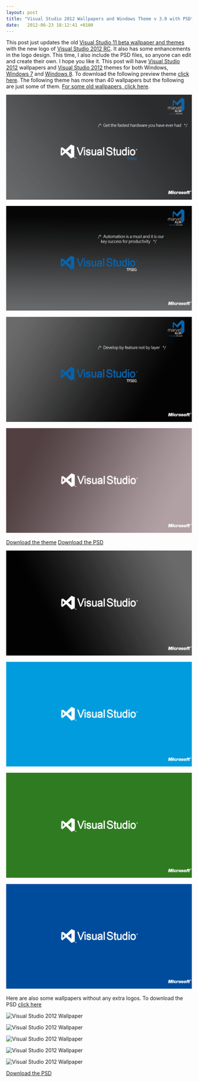 ```yaml
---
layout: post
title: "Visual Studio 2012 Wallpapers and Windows Theme v 3.0 with PSD"
date:   2012-06-23 18:12:41 +0100
---
```


This post just updates the old [Visual Studio 11 beta wallpaper and themes](https://mohamedradwan-devops.github.io/posts/visual-studio-11-beta-wallpapers-and-windows-theme-v-2-0/ "Visual Studio 11 Beta Wallpaper and Theme")
with the new logo of [Visual Studio 2012 RC](http://www.microsoft.com/visualstudio/11/en-us/downloads).
It also has some enhancements in the logo design. This time, I also
include the PSD files, so anyone can edit and create their own. I hope you
like it. This post will have [Visual Studio 2012](http://www.microsoft.com/visualstudio/11/en-us/downloads)
wallpapers and [Visual Studio 2012](http://www.microsoft.com/visualstudio/11/en-us/downloads)
themes for both
Windows, [Windows 7](http://windows.microsoft.com/en-US/windows7/products/home/)
and [Windows 8](http://windows.microsoft.com/en-US/windows-8/release-preview).
To download the following preview theme [click here](https://skydrive.live.com/redir?resid=4BCAA16D27B46600!2309 "Visual Studio 2012 Theme").
The following theme has more than 40 wallpapers but the following are just
some of them. [For some old wallpapers, click here](http://blogs.msdn.com/b/mbakirov/archive/2010/06/02/10018698.aspx?ocid=soc-n-eg-elite--MRadwan).

[![Wallpaper-17-W](/assets/img/2012/06/Wallpaper-17-W-1-1024x576.png)](/assets/img/2012/06/Wallpaper-17-W-1.png)

[![Wallpaper-9-B](/assets/img/2012/06/Wallpaper-9-B-1024x576.png)](/assets/img/2012/06/Wallpaper-9-B.png)

[![Wallpaper-12-B](/assets/img/2012/06/Wallpaper-12-B-1024x576.png)](/assets/img/2012/06/Wallpaper-12-B.png)

[![Wallpaper 1](/assets/img/2012/06/Wallpaper-1-1024x576.png)](/assets/img/2012/06/Wallpaper-1.png)

[Download the theme](https://skydrive.live.com/redir?resid=4BCAA16D27B46600!2309 "Visual Studio 2012 Theme")
[Download the PSD](https://skydrive.live.com/redir?resid=4BCAA16D27B46600!2276 "The PSD of the Visual Studio 2012 Theme")

[![Wallpaper 4](/assets/img/2012/06/Wallpaper-4-1024x576.png)](/assets/img/2012/06/Wallpaper-4.png)

[![Wallpaper 6](/assets/img/2012/06/Wallpaper-6-1024x576.png)](/assets/img/2012/06/Wallpaper-6.png)

[![Wallpaper 7](/assets/img/2012/06/Wallpaper-7-1024x576.png)](/assets/img/2012/06/Wallpaper-7.png)

[![Wallpaper 8](/assets/img/2012/06/Wallpaper-8-1024x576.png)](/assets/img/2012/06/Wallpaper-8.png)


Here are also some wallpapers without any extra logos. To download the PSD
[click here](https://skydrive.live.com/redir?resid=4BCAA16D27B46600!2286 "The PSD of the Visual Studio 2012 Theme")

![](https://public.sn2.livefilestore.com/y1p9z7DSQUAb7tNz8L5RCJUMGM2wVVQJpczL_gUXEnctL934G-CXJu_Q6rCuCtrZYhND4UDeKB93asY4QNbmJJaUw/Wallpaper%208.png?psid=1 "Visual Studio 2012 Wallpaper")

![](https://public.sn2.livefilestore.com/y1pNWhBvJv1xUtcQzkVLro-fAepd3Z4mfXyeOjSOiHJmo-uVmvzX9umMQBE_NHc_nzdVPumzQILFStFScCzDNf0EQ/Wallpaper%207.png?psid=1 "Visual Studio 2012 Wallpaper")

![](https://public.sn2.livefilestore.com/y1pfRsp7emRPEVf3A_XJ6fpa7USxJhJReJOcb6qYR3JS9cNl52DJ-dPzBSZ2QfYAFTyKqH_qR3lH-ubLskd60jIZA/Wallpaper%206.png?psid=1 "Visual Studio 2012 Wallpaper")

![](https://public.sn2.livefilestore.com/y1p2De1MH_zu51VrBbRxb3f9bcFr9MEpVya5ynoOvX9f8jx5WAUDNCC40kKqroX1MupY_rEfiYUPftn8FAgPhwKvQ/Wallpaper%204.png?psid=1 "Visual Studio 2012 Wallpaper")

![](https://public.sn2.livefilestore.com/y1pyTCLC1FzgVFJeKH2lLEkKQ6tiNjPZPxYgsPlJH9g9zGZSonYrAuWXWFmFGf7DFKYeBO0Vn5I7qjmuHsWpw986A/Wallpaper%201.png?psid=1 "Visual Studio 2012 Wallpaper")

[Download the PSD](https://skydrive.live.com/redir?resid=4BCAA16D27B46600!2286 "The wallpaper PSD download")
